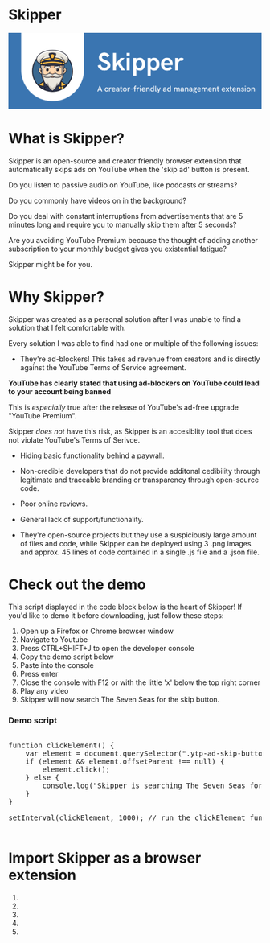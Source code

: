# Skipper

![Alt text](/SkipperBanner.png "Title")

<h1>What is Skipper?</h1>

Skipper is an open-source and creator friendly browser extension that automatically skips ads on YouTube when the 'skip ad' button is present.

Do you listen to passive audio on YouTube, like podcasts or streams? 

Do you commonly have videos on in the background?

Do you deal with constant interruptions from advertisements that are 5 minutes long and require you to manually skip them after 5 seconds?

Are you avoiding YouTube Premium because the thought of adding another subscription to your monthly budget gives you existential fatigue?

Skipper might be for you.

<h1>Why Skipper?</h1>

Skipper was created as a personal solution after I was unable to find a solution that I felt comfortable with.

Every solution I was able to find had one or multiple of the following issues:

* They're ad-blockers! This takes ad revenue from creators and is directly against the YouTube Terms of Service agreement.

**YouTube has clearly stated that using ad-blockers on YouTube could lead to your account being banned**

This is *especially* true after the release of YouTube's ad-free upgrade "YouTube Premium". 

Skipper *does not* have this risk, as Skipper is an accesiblity tool that does not violate YouTube's Terms of Serivce.

* Hiding basic functionality behind a paywall.

* Non-credible developers that do not provide additonal cedibility through legitimate and traceable branding or transparency through open-source code.

* Poor online reviews.

* General lack of support/functionality.

* They're open-source projects but they use a suspiciously large amount of files and code, while Skipper can be deployed using 3 .png images and approx. 45 lines of code contained in a single .js file and a .json file.

<h1>Check out the demo</h1>

This script displayed in the code block below is the heart of Skipper! If you'd like to demo it before downloading, just follow these steps:

1. Open up a Firefox or Chrome browser window
2. Navigate to Youtube
3. Press CTRL+SHIFT+J to open the developer console
4. Copy the demo script below
5. Paste into the console
6. Press enter
7. Close the console with F12 or with the little 'x' below the top right corner
7. Play any video
8. Skipper will now search The Seven Seas for the skip button.

<h3> Demo script </h3>

<pre>

function clickElement() {
    var element = document.querySelector(".ytp-ad-skip-button.ytp-button");
    if (element && element.offsetParent !== null) {
        element.click();
    } else {
        console.log("Skipper is searching The Seven Seas for the 'Skip' button");
    }
}

setInterval(clickElement, 1000); // run the clickElement function every 1000 milliseconds (1 seconds)

</pre>

<h1>Import Skipper as a browser extension</h1>

1.
2.
3.
4.
5.

